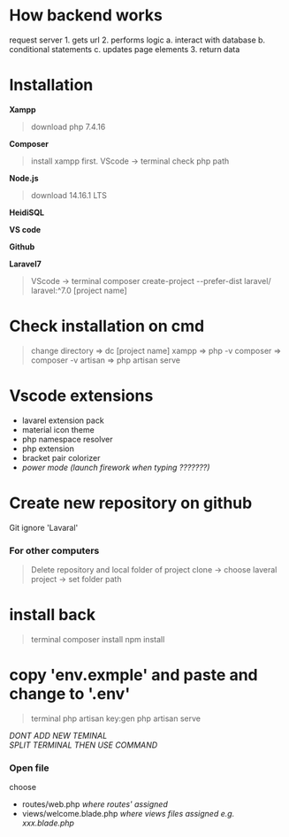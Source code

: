# How backend works
request
    server
        1. gets url
        2. performs logic
            a. interact with database
            b. conditional statements
            c. updates page elements
        3. return data



# Installation
**Xampp**
> download php 7.4.16

**Composer**
> install xampp first. VScode -> terminal
    check php path

**Node.js**
> download 14.16.1 LTS

**HeidiSQL**

**VS code**

**Github**

**Laravel7**
> VScode -> terminal
    composer create-project --prefer-dist laravel/  laravel:^7.0 [project name]



# Check installation on cmd
> change directory => dc [project name]
> xampp => php -v
> composer => composer -v
> artisan => php artisan serve



# Vscode extensions
- lavarel extension pack
- material icon theme
- php namespace resolver
- php extension
- bracket pair colorizer
- *power mode (launch firework when typing ???????)*



# Create new repository on github
Git ignore 'Lavaral'



### For other computers
> Delete repository and local folder of project
> clone -> choose laveral project -> set folder path 

# install back
> terminal
    composer install
    npm install   

# copy 'env.exmple' and paste and change to '.env'
> terminal 
    php artisan key:gen
    php artisan serve



*DONT ADD NEW TEMINAL* <br>
*SPLIT TERMINAL THEN USE COMMAND*



### Open file
choose
- routes/web.php  *where routes' assigned*
- views/welcome.blade.php *where views files assigned* *e.g. xxx.blade.php*
